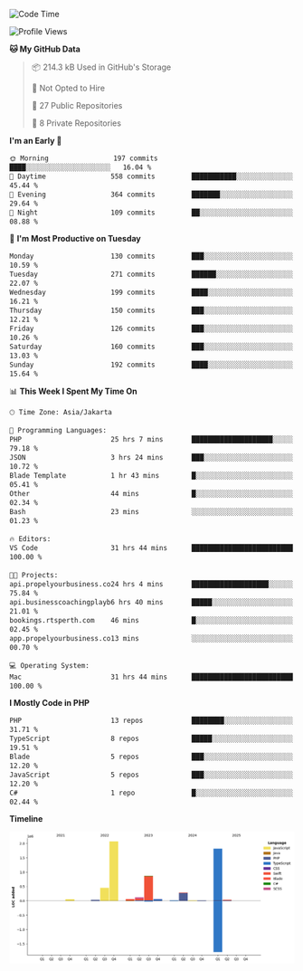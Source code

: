 <!--START_SECTION:waka-->
![Code Time](http://img.shields.io/badge/Code%20Time-780%20hrs%2010%20mins-blue)

![Profile Views](http://img.shields.io/badge/Profile%20Views-0-blue)

**🐱 My GitHub Data** 

> 📦 214.3 kB Used in GitHub's Storage 
 > 
> 🚫 Not Opted to Hire
 > 
> 📜 27 Public Repositories 
 > 
> 🔑 8 Private Repositories 
 > 
**I'm an Early 🐤** 

```text
🌞 Morning                197 commits         ████░░░░░░░░░░░░░░░░░░░░░   16.04 % 
🌆 Daytime                558 commits         ███████████░░░░░░░░░░░░░░   45.44 % 
🌃 Evening                364 commits         ███████░░░░░░░░░░░░░░░░░░   29.64 % 
🌙 Night                  109 commits         ██░░░░░░░░░░░░░░░░░░░░░░░   08.88 % 
```
📅 **I'm Most Productive on Tuesday** 

```text
Monday                   130 commits         ███░░░░░░░░░░░░░░░░░░░░░░   10.59 % 
Tuesday                  271 commits         ██████░░░░░░░░░░░░░░░░░░░   22.07 % 
Wednesday                199 commits         ████░░░░░░░░░░░░░░░░░░░░░   16.21 % 
Thursday                 150 commits         ███░░░░░░░░░░░░░░░░░░░░░░   12.21 % 
Friday                   126 commits         ███░░░░░░░░░░░░░░░░░░░░░░   10.26 % 
Saturday                 160 commits         ███░░░░░░░░░░░░░░░░░░░░░░   13.03 % 
Sunday                   192 commits         ████░░░░░░░░░░░░░░░░░░░░░   15.64 % 
```


📊 **This Week I Spent My Time On** 

```text
🕑︎ Time Zone: Asia/Jakarta

💬 Programming Languages: 
PHP                      25 hrs 7 mins       ████████████████████░░░░░   79.18 % 
JSON                     3 hrs 24 mins       ███░░░░░░░░░░░░░░░░░░░░░░   10.72 % 
Blade Template           1 hr 43 mins        █░░░░░░░░░░░░░░░░░░░░░░░░   05.41 % 
Other                    44 mins             █░░░░░░░░░░░░░░░░░░░░░░░░   02.34 % 
Bash                     23 mins             ░░░░░░░░░░░░░░░░░░░░░░░░░   01.23 % 

🔥 Editors: 
VS Code                  31 hrs 44 mins      █████████████████████████   100.00 % 

🐱‍💻 Projects: 
api.propelyourbusiness.co24 hrs 4 mins       ███████████████████░░░░░░   75.84 % 
api.businesscoachingplayb6 hrs 40 mins       █████░░░░░░░░░░░░░░░░░░░░   21.01 % 
bookings.rtsperth.com    46 mins             █░░░░░░░░░░░░░░░░░░░░░░░░   02.45 % 
app.propelyourbusiness.co13 mins             ░░░░░░░░░░░░░░░░░░░░░░░░░   00.70 % 

💻 Operating System: 
Mac                      31 hrs 44 mins      █████████████████████████   100.00 % 
```

**I Mostly Code in PHP** 

```text
PHP                      13 repos            ████████░░░░░░░░░░░░░░░░░   31.71 % 
TypeScript               8 repos             █████░░░░░░░░░░░░░░░░░░░░   19.51 % 
Blade                    5 repos             ███░░░░░░░░░░░░░░░░░░░░░░   12.20 % 
JavaScript               5 repos             ███░░░░░░░░░░░░░░░░░░░░░░   12.20 % 
C#                       1 repo              █░░░░░░░░░░░░░░░░░░░░░░░░   02.44 % 
```



**Timeline**

![Lines of Code chart](https://raw.githubusercontent.com/brstreet2/brstreet2/main/assets/bar_graph.png)


<!--END_SECTION:waka-->
